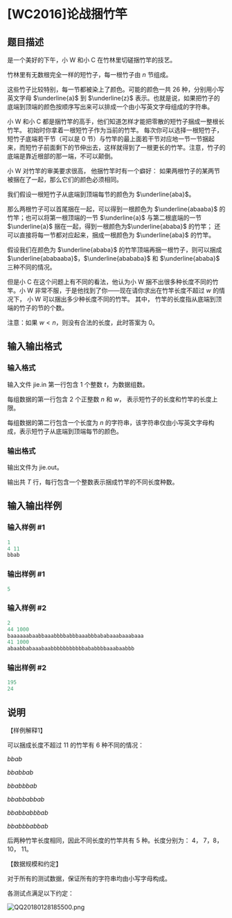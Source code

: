 # [WC2016]论战捆竹竿

## 题目描述

是一个美好的下午，小 W 和小 C 在竹林里切磋捆竹竿的技艺。

竹林里有无数根完全一样的短竹子，每一根竹子由 $n$ 节组成。

这些竹子比较特别，每一节都被染上了颜色。可能的颜色一共 26 种，分别用小写英文字母 $\underline{a}$ 到 $\underline{z}$ 表示。也就是说，如果把竹子的底端到顶端的颜色按顺序写出来可以排成一个由小写英文字母组成的字符串。

小 W 和小 C 都是捆竹竿的高手，他们知道怎样才能把零散的短竹子捆成一整根长竹竿。 初始时你拿着一根短竹子作为当前的竹竿。 每次你可以选择一根短竹子，短竹子底端若干节（可以是 $0$ 节）与竹竿的最上面若干节对应地一节一节捆起来，而短竹子前面剩下的节伸出去，这样就得到了一根更长的竹竿。注意，竹子的底端是靠近根部的那一端，不可以颠倒。

小 W 对竹竿的审美要求很高， 他捆竹竿时有一个癖好： 如果两根竹子的某两节被捆在了一起，那么它们的颜色必须相同。

我们假设一根短竹子从底端到顶端每节的颜色为 $\underline{aba}$。

那么两根竹子可以首尾捆在一起，可以得到一根颜色为 $\underline{abaaba}$ 的竹竿；也可以将第一根顶端的一节 $\underline{a}$ 与第二根底端的一节 $\underline{a}$ 捆在一起，得到一根颜色为$\underline{ababa}$ 的竹竿； 还可以直接将每一节都对应起来，捆成一根颜色为 $\underline{aba}$ 的竹竿。

假设我们在颜色为 $\underline{ababa}$ 的竹竿顶端再捆一根竹子，则可以捆成 $\underline{ababaaba}$，$\underline{abababa}$ 和 $\underline{ababa}$ 三种不同的情况。

但是小 C 在这个问题上有不同的看法，他认为小 W 捆不出很多种长度不同的竹竿。小 W 非常不服，于是他找到了你——现在请你求出在竹竿长度不超过 $w$ 的情况下， 小 W 可以捆出多少种长度不同的竹竿。 其中， 竹竿的长度指从底端到顶端的竹子的节的个数。

注意：如果 $w < n$，则没有合法的长度，此时答案为 $0$。

## 输入输出格式

### 输入格式

输入文件 jie.in 第一行包含 $1$ 个整数 $t$，为数据组数。

每组数据的第一行包含 $2$ 个正整数 $n$ 和 $w$， 表示短竹子的长度和竹竿的长度上限。

每组数据的第二行包含一个长度为 $n$ 的字符串，该字符串仅由小写英文字母构成，表示短竹子从底端到顶端每节的颜色。

### 输出格式

输出文件为 jie.out。

输出共 $T$ 行，每行包含一个整数表示捆成竹竿的不同长度种数。

## 输入输出样例

### 输入样例 #1

```cpp
1
4 11
bbab
```


### 输出样例 #1

```cpp
5
```


### 输入样例 #2

```cpp
2
44 1000
baaaaaabaabbaaabbbbabbbaaabbbababaaabaaabaaa
41 1000
abaabbabaaabaabbbbbbbbbbbababbbbaaabaabbb
```


### 输出样例 #2

```cpp
195
24
```


## 说明

【样例解释$1$】

可以捆成长度不超过 $11$ 的竹竿有 $6$ 种不同的情况：

$bbab$

$bbabbab$

$bbabbbab$

$bbabbabbab$

$bbabbabbbab$

$bbabbbabbab$

后两种竹竿长度相同，因此不同长度的竹竿共有 $5$ 种。长度分别为： $4$， $7$，$8$， $10$， $11$。

【数据规模和约定】

对于所有的测试数据，保证所有的字符串均由小写字母构成。

各测试点满足以下约定：

![QQ20180128185500.png](https://www.z4a.net/images/2018/01/28/QQ20180128185500.png)

